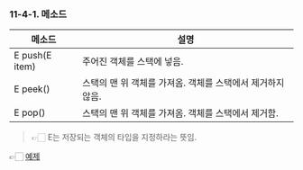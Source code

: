 ### 11-4-1. 메소드

| 메소드 | 설명 |
| --- | --- |
| E push(E item) | 주어진 객체를 스택에 넣음. |
| E peek() | 스택의 맨 위 객체를 가져옴. 객체를 스택에서 제거하지 않음. |
| E pop() | 스택의 맨 위 객체를 가져옴. 객체를 스택에서 제거함. |

> 👉🏻 E는 저장되는 객체의 타입을 지정하라는 뜻임.


👉🏻 [예제](https://github.com/gimhanul/Java/tree/master/src/collection_framework/stack)
